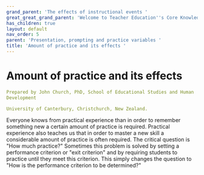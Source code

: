 ```yaml
---
grand_parent: 'The effects of instructional events '
great_great_grand_parent: 'Welcome to Teacher Education''s Core Knowledge and Skills.'
has_children: true
layout: default
nav_order: 5
parent: 'Presentation, prompting and practice variables '
title: 'Amount of practice and its effects '
---
```

# Amount of practice and its effects


```yaml
Prepared by John Church, PhD, School of Educational Studies and Human
Development

University of Canterbury, Christchurch, New Zealand.
```


Everyone knows from practical experience than in order to remember
something new a certain amount of practice is required. Practical
experience also teaches us that in order to master a new skill a
considerable amount of practice is often required. The critical question
is "How much practice?" Sometimes this problem is solved by setting a
performance criterion or "exit criterion" and by requiring students to
practice until they meet this criterion. This simply changes the
question to "How is the performance criterion to be determined?"
